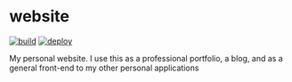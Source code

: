 # website

[![build](https://github.com/sneakycrow/website/actions/workflows/build.yml/badge.svg)](https://github.com/sneakycrow/website/actions/workflows/build.yml)
[![deploy](https://github.com/sneakycrow/website/actions/workflows/deploy.yml/badge.svg)](https://github.com/sneakycrow/website/actions/workflows/deploy.yml)

My personal website. I use this as a professional portfolio, a blog, and as a general front-end to my other personal
applications
